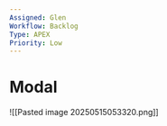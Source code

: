 ```yaml
---
Assigned: Glen
Workflow: Backlog
Type: APEX
Priority: Low
---
```

# Modal
![[Pasted image 20250515053320.png]]

